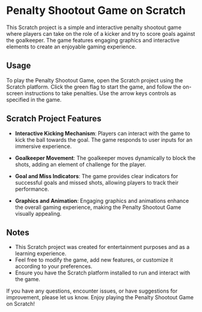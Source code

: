 # Penalty Shootout Game on Scratch

This Scratch project is a simple and interactive penalty shootout game where players can take on the role of a kicker and try to score goals against the goalkeeper. The game features engaging graphics and interactive elements to create an enjoyable gaming experience.

## Usage

To play the Penalty Shootout Game, open the Scratch project using the Scratch platform. Click the green flag to start the game, and follow the on-screen instructions to take penalties. Use the arrow keys controls as specified in the game.

## Scratch Project Features

- **Interactive Kicking Mechanism**: Players can interact with the game to kick the ball towards the goal. The game responds to user inputs for an immersive experience.

- **Goalkeeper Movement**: The goalkeeper moves dynamically to block the shots, adding an element of challenge for the player.

- **Goal and Miss Indicators**: The game provides clear indicators for successful goals and missed shots, allowing players to track their performance.

- **Graphics and Animation**: Engaging graphics and animations enhance the overall gaming experience, making the Penalty Shootout Game visually appealing.

## Notes

- This Scratch project was created for entertainment purposes and as a learning experience.
- Feel free to modify the game, add new features, or customize it according to your preferences.
- Ensure you have the Scratch platform installed to run and interact with the game.

If you have any questions, encounter issues, or have suggestions for improvement, please let us know. Enjoy playing the Penalty Shootout Game on Scratch!
